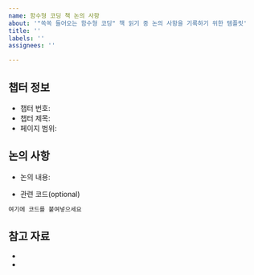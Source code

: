 ```yaml
---
name: 함수형 코딩 책 논의 사항
about: '"쏙쏙 들어오는 함수형 코딩" 책 읽기 중 논의 사항을 기록하기 위한 템플릿'
title: ''
labels: ''
assignees: ''

---
```


## 챕터 정보
- 챕터 번호:
- 챕터 제목:
- 페이지 범위:

## 논의 사항
<!-- 논의하고 싶은 내용이나 질문을 작성해주세요 -->

- 논의 내용: 

- 관련 코드(optional)
```js
여기에 코드를 붙여넣으세요
```


## 참고 자료
<!-- 이 주제에 대해 추가로 찾아본 자료나 링크가 있다면 여기에 추가해주세요 -->
- 
-
